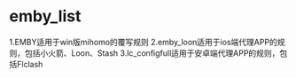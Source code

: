 # emby_list
1.EMBY适用于win版mihomo的覆写规则
2.emby_loon适用于ios端代理APP的规则，包括小火箭、Loon、Stash
3.lc_configfull适用于安卓端代理APP的规则，包括Flclash
